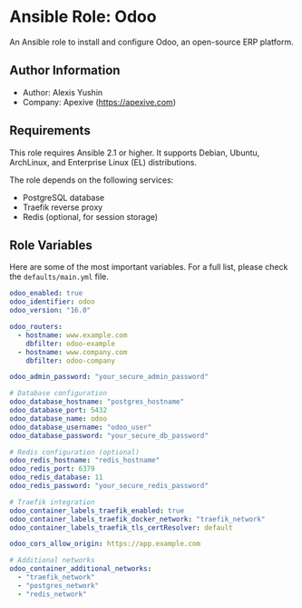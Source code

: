 # Ansible Role: Odoo

An Ansible role to install and configure Odoo, an open-source ERP platform.

## Author Information

- Author: Alexis Yushin
- Company: Apexive (https://apexive.com)

## Requirements

This role requires Ansible 2.1 or higher. It supports Debian, Ubuntu, ArchLinux, and Enterprise Linux (EL) distributions.

The role depends on the following services:

- PostgreSQL database
- Traefik reverse proxy
- Redis (optional, for session storage)

## Role Variables

Here are some of the most important variables. For a full list, please check the `defaults/main.yml` file.

```yaml
odoo_enabled: true
odoo_identifier: odoo
odoo_version: "16.0"

odoo_routers:
  - hostname: www.example.com
    dbfilter: odoo-example
  - hostname: www.company.com
    dbfilter: odoo-company

odoo_admin_password: "your_secure_admin_password"

# Database configuration
odoo_database_hostname: "postgres_hostname"
odoo_database_port: 5432
odoo_database_name: odoo
odoo_database_username: "odoo_user"
odoo_database_password: "your_secure_db_password"

# Redis configuration (optional)
odoo_redis_hostname: "redis_hostname"
odoo_redis_port: 6379
odoo_redis_database: 11
odoo_redis_password: "your_secure_redis_password"

# Traefik integration
odoo_container_labels_traefik_enabled: true
odoo_container_labels_traefik_docker_network: "traefik_network"
odoo_container_labels_traefik_tls_certResolver: default

odoo_cors_allow_origin: https://app.example.com

# Additional networks
odoo_container_additional_networks:
  - "traefik_network"
  - "postgres_network"
  - "redis_network"
```
